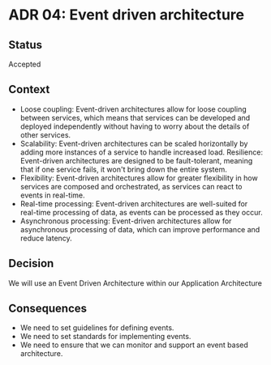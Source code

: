 # ADR 04: 	Event driven architecture

## Status

Accepted

## Context

* Loose coupling: Event-driven architectures allow for loose coupling between services, which means that services can be developed and deployed independently without having to worry about the details of other services.
* Scalability: Event-driven architectures can be scaled horizontally by adding more instances of a service to handle increased load.
Resilience: Event-driven architectures are designed to be fault-tolerant, meaning that if one service fails, it won't bring down the entire system.
* Flexibility: Event-driven architectures allow for greater flexibility in how services are composed and orchestrated, as services can react to events in real-time.
* Real-time processing: Event-driven architectures are well-suited for real-time processing of data, as events can be processed as they occur.
* Asynchronous processing: Event-driven architectures allow for asynchronous processing of data, which can improve performance and reduce latency.

## Decision
We will use an Event Driven Architecture within our Application Architecture


## Consequences

* We need to set guidelines for defining events.
* We need to set standards for implementing events.
* We need to ensure that we can monitor and support an event based architecture.
